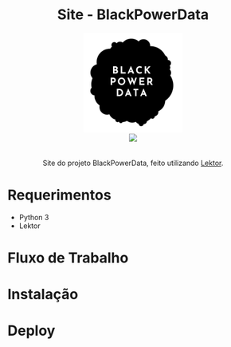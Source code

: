 <div align="center">
  
# Site - BlackPowerData

<img src="assets/static/images/logo.png" alt="drawing" width="200" height="200"/>


<div display='inline-block' align='center' margin='10'>
<a href='https://travis-ci.com/github/BlackPowerData/site'><img src="https://travis-ci.com/BlackPowerData/site.svg?branch=master" /></a>
</div><br>

Site do projeto BlackPowerData, feito utilizando [Lektor](https://www.getlektor.com/).

</div>

# Requerimentos
- Python 3
- Lektor

# Fluxo de Trabalho

# Instalação

# Deploy
